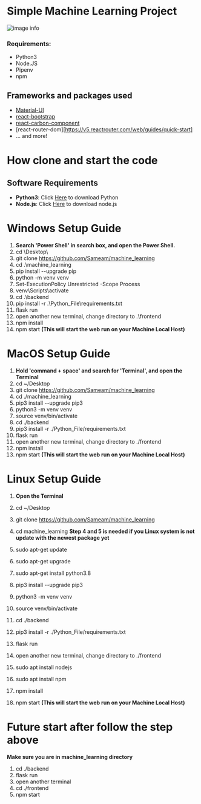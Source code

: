 # Simple Machine Learning Project 
![image info](./frontend/src/Images/image.png)

### Requirements:
* Python3 
* Node.JS
* Pipenv 
* npm 

## Frameworks and packages used

- [Material-UI](https://material-ui.com/)
- [react-bootstrap](https://react-bootstrap.github.io/getting-started/introduction/)
- [react-carbon-component](https://carbon-components-svelte.onrender.com)
- [react-router-dom][https://v5.reactrouter.com/web/guides/quick-start]
- ... and more!

# How clone and start the code 
## Software Requirements

- <b>Python3</b>: Click [Here](https://www.python.org/downloads/) to download Python
- <b>Node.js</b>: Click [Here](https://nodejs.org/en/download/) to download node.js

# Windows Setup Guide
1. <b>Search 'Power Shell' in search box, and open the Power Shell. </b>
2. cd \Desktop\
2. git clone https://github.com/Sameam/machine_learning
3. cd .\machine_learning
4. pip install --upgrade pip
5. python -m venv venv
6. Set-ExecutionPolicy Unrestricted -Scope Process
7. venv\Scripts\activate
8. cd .\backend
9. pip install -r .\Python_File\requirements.txt
10. flask run 
11. open another new terminal, change directory to .\frontend
12. npm install
13. npm start **(This will start the web run on your Machine Local Host)**

# MacOS Setup Guide
1. <b>Hold 'command + space' and search for 'Terminal', and open the Terminal </b>
2. cd ~/Desktop
3. git clone https://github.com/Sameam/machine_learning
4. cd ./machine_learning
5. pip3 install --upgrade pip3
6. python3 -m venv venv 
7. source venv/bin/activate
8. cd ./backend
9. pip3 install -r ./Python_File/requirements.txt
10. flask run 
11. open another new terminal, change directory to ./frontend
12. npm install
13. npm start **(This will start the web run on your Machine Local Host)**

# Linux Setup Guide
1. <b>Open the Terminal </b>
2. cd ~/Desktop
3. git clone https://github.com/Sameam/machine_learning 
4. cd machine_learning 
**Step 4 and 5 is needed if you Linux system is not update with the newest package yet**

5. sudo apt-get update
6. sudo apt-get upgrade
7. sudo apt-get install python3.8
8. pip3 install --upgrade pip3
9. python3 -m venv venv 
10. source venv/bin/activate
11. cd ./backend
12. pip3 install -r ./Python_File/requirements.txt
13. flask run 
11. open another new terminal, change directory to ./frontend
12. sudo apt install nodejs
13. sudo apt install npm
14. npm install
15. npm start **(This will start the web run on your Machine Local Host)**

# Future start after follow the step above 
**Make sure you are in machine_learning directory**
1. cd ./backend
2. flask run
3. open another terminal 
4. cd ./frontend
5. npm start
